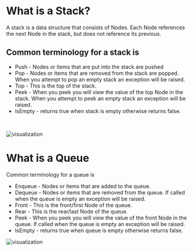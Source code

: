 # What is a Stack?
 A stack is a data structure that consists of Nodes. Each Node references the next Node in the stack, but does not reference its previous.

## Common terminology for a stack is

 * Push - Nodes or items that are put into the stack are pushed
 * Pop - Nodes or items that are removed from the stack are popped. When you attempt to pop an empty stack an exception will be raised.
 * Top - This is the top of the stack.
 * Peek - When you peek you will view the value of the top Node in the stack. When you attempt to peek an empty stack an exception will be raised.
 * IsEmpty - returns true when stack is empty otherwise returns false.
 <br>

 ![visualization](https://codefellows.github.io/common_curriculum/data_structures_and_algorithms/Code_401/class-10/resources/images/stack1.PNG)

# What is a Queue
 Common terminology for a queue is

 * Enqueue - Nodes or items that are added to the queue.
 * Dequeue - Nodes or items that are removed from the queue. If called when the queue is empty an exception will be raised.
 * Front - This is the front/first Node of the queue.
 * Rear - This is the rear/last Node of the queue.
 * Peek - When you peek you will view the value of the front Node in the queue. If called when the queue is empty an exception will be raised.
 * IsEmpty - returns true when queue is empty otherwise returns false. 
 
 ![visualization](https://codefellows.github.io/common_curriculum/data_structures_and_algorithms/Code_401/class-10/resources/images/Queue.PNG)